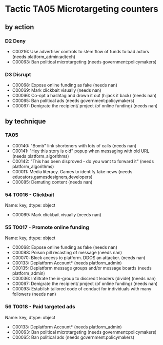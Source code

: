 # Tactic TA05 Microtargeting counters

## by action


### D2 Deny
* C00216: Use advertiser controls to stem flow of funds to bad actors (needs platform_admin:adtech)
* C00063: Ban political microtargeting (needs government:policymakers)

### D3 Disrupt
* C00068: Expose online funding as fake (needs nan)
* C00069: Mark clickbait visually (needs nan)
* C00066: Co-opt a hashtag and drown it out (hijack it back) (needs nan)
* C00065: Ban political ads (needs government:policymakers)
* C00067: Denigrate the recipient/ project (of online funding) (needs nan)

## by technique


### TA05
* C00140: "Bomb" link shorteners with lots of calls (needs nan)
* C00141: "Hey this story is old" popup when messaging with old URL (needs platform_algorithms)
* C00142: "This has been disproved - do you want to forward it" (needs platform_algorithms)
* C00011: Media literacy. Games to identify fake news (needs educators,gamesdesigners,developers)
* C00085: Demuting content (needs nan)

### 54    T0016 - Clickbait
Name: key, dtype: object
* C00069: Mark clickbait visually (needs nan)

### 55    T0017 - Promote online funding
Name: key, dtype: object
* C00068: Expose online funding as fake (needs nan)
* C00088: Poison pill recasting of message (needs nan)
* C00070: Block access to platform. DDOS an attacker. (needs nan)
* C00133: Deplatform Account* (needs platform_admin)
* C00135: Deplatform message groups and/or message boards (needs platform_admin)
* C00036: Infiltrate the in-group to discredit leaders (divide) (needs nan)
* C00067: Denigrate the recipient/ project (of online funding) (needs nan)
* C00093: Establish tailored code of conduct for individuals with many followers (needs nan)

### 56    T0018 - Paid targeted ads
Name: key, dtype: object
* C00133: Deplatform Account* (needs platform_admin)
* C00063: Ban political microtargeting (needs government:policymakers)
* C00065: Ban political ads (needs government:policymakers)
